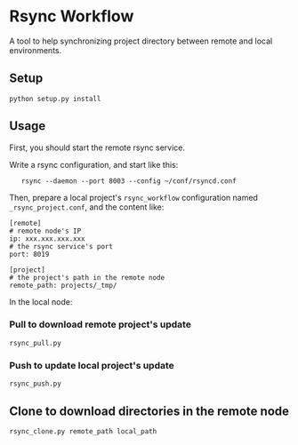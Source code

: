 # Rsync Workflow

A tool to help synchronizing project directory between remote and local environments.

## Setup

    python setup.py install

## Usage

First, you should start the remote rsync service.

Write a rsync configuration, and start like this:

       rsync --daemon --port 8003 --config ~/conf/rsyncd.conf

Then, prepare a local project's `rsync_workflow` configuration named `_rsync_project.conf`,
and the content like:

    [remote]
    # remote node's IP
    ip: xxx.xxx.xxx.xxx
    # the rsync service's port
    port: 8019

    [project]
    # the project's path in the remote node
    remote_path: projects/_tmp/

In the local node:

### Pull to download remote project's update

    rsync_pull.py

### Push to update local project's update


    rsync_push.py


## Clone to download directories in the remote node

    rsync_clone.py remote_path local_path
